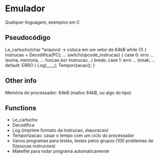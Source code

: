 # Emulador

Qualquer linguagem, exemplos em C

## Pseudocódigo

Le_cartucho(char *arquivo) -> coloca em um vetor de 64kB
while (1) {
  instrucao = Decodifica(PC);
  ...
  switch(opcode_instrucao) {
    case 0: erro
      ... (soma, memoria, ... funcao por instrucao...)
      break;
    case 1: erro
      ...
      break;
    ...
    default: ERRO
  }
  Log(____);
  Temporizacao();
}

## Other info

Memória do processador: 64kB (malloc 64kB, ou algo do tipo)

## Functions
- Le_cartucho
- Decodifica
- Log (imprime formato da instrucao, depuracao)
- Temporizacao: casar o tempo com um ciclo do processador
- Varios programas para testes, testes pelos grupos (100 problemas de 5/poucas instrucoes)
- Makefile para rodar programa automaticamente

